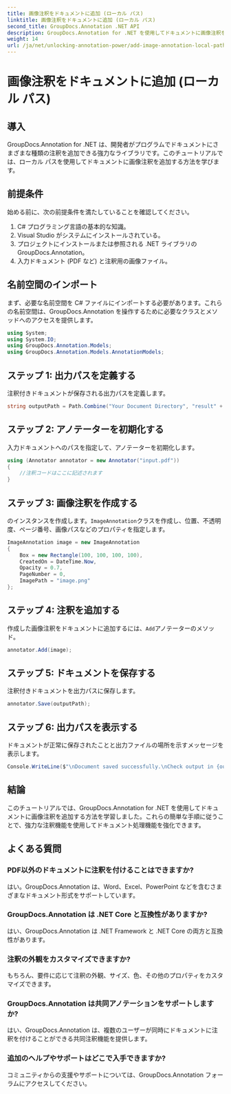 ```yaml
---
title: 画像注釈をドキュメントに追加 (ローカル パス)
linktitle: 画像注釈をドキュメントに追加 (ローカル パス)
second_title: GroupDocs.Annotation .NET API
description: GroupDocs.Annotation for .NET を使用してドキュメントに画像注釈を追加する方法を学びます。ドキュメント処理機能を簡単に強化します。
weight: 14
url: /ja/net/unlocking-annotation-power/add-image-annotation-local-path/
---
```


# 画像注釈をドキュメントに追加 (ローカル パス)

## 導入
GroupDocs.Annotation for .NET は、開発者がプログラムでドキュメントにさまざまな種類の注釈を追加できる強力なライブラリです。このチュートリアルでは、ローカル パスを使用してドキュメントに画像注釈を追加する方法を学びます。
## 前提条件
始める前に、次の前提条件を満たしていることを確認してください。
1. C# プログラミング言語の基本的な知識。
2. Visual Studio がシステムにインストールされている。
3. プロジェクトにインストールまたは参照される .NET ライブラリの GroupDocs.Annotation。
4. 入力ドキュメント (PDF など) と注釈用の画像ファイル。
## 名前空間のインポート
まず、必要な名前空間を C# ファイルにインポートする必要があります。これらの名前空間は、GroupDocs.Annotation を操作するために必要なクラスとメソッドへのアクセスを提供します。
```csharp
using System;
using System.IO;
using GroupDocs.Annotation.Models;
using GroupDocs.Annotation.Models.AnnotationModels;
```

## ステップ 1: 出力パスを定義する
注釈付きドキュメントが保存される出力パスを定義します。
```csharp
string outputPath = Path.Combine("Your Document Directory", "result" + Path.GetExtension("input.pdf"));
```
## ステップ 2: アノテーターを初期化する
入力ドキュメントへのパスを指定して、アノテーターを初期化します。
```csharp
using (Annotator annotator = new Annotator("input.pdf"))
{
    //注釈コードはここに記述されます
}
```
## ステップ 3: 画像注釈を作成する
のインスタンスを作成します。`ImageAnnotation`クラスを作成し、位置、不透明度、ページ番号、画像パスなどのプロパティを指定します。
```csharp
ImageAnnotation image = new ImageAnnotation
{
    Box = new Rectangle(100, 100, 100, 100),
    CreatedOn = DateTime.Now,
    Opacity = 0.7,
    PageNumber = 0,
    ImagePath = "image.png"
};
```
## ステップ 4: 注釈を追加する
作成した画像注釈をドキュメントに追加するには、`Add`アノテーターのメソッド。
```csharp
annotator.Add(image);
```
## ステップ 5: ドキュメントを保存する
注釈付きドキュメントを出力パスに保存します。
```csharp
annotator.Save(outputPath);
```
## ステップ 6: 出力パスを表示する
ドキュメントが正常に保存されたことと出力ファイルの場所を示すメッセージを表示します。
```csharp
Console.WriteLine($"\nDocument saved successfully.\nCheck output in {outputPath}.");
```

## 結論
このチュートリアルでは、GroupDocs.Annotation for .NET を使用してドキュメントに画像注釈を追加する方法を学習しました。これらの簡単な手順に従うことで、強力な注釈機能を使用してドキュメント処理機能を強化できます。
## よくある質問
### PDF以外のドキュメントに注釈を付けることはできますか?
はい。GroupDocs.Annotation は、Word、Excel、PowerPoint などを含むさまざまなドキュメント形式をサポートしています。
### GroupDocs.Annotation は .NET Core と互換性がありますか?
はい、GroupDocs.Annotation は .NET Framework と .NET Core の両方と互換性があります。
### 注釈の外観をカスタマイズできますか?
もちろん、要件に応じて注釈の外観、サイズ、色、その他のプロパティをカスタマイズできます。
### GroupDocs.Annotation は共同アノテーションをサポートしますか?
はい、GroupDocs.Annotation は、複数のユーザーが同時にドキュメントに注釈を付けることができる共同注釈機能を提供します。
### 追加のヘルプやサポートはどこで入手できますか?
コミュニティからの支援やサポートについては、GroupDocs.Annotation フォーラムにアクセスしてください。
